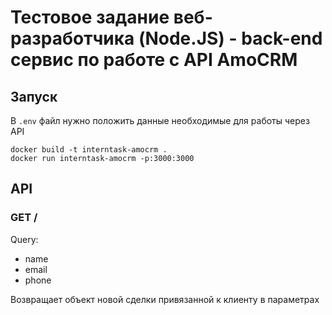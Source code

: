 # Тестовое задание веб-разработчика (Node.JS) - back-end сервис по работе с API AmoCRM

## Запуск

В `.env` файл нужно положить данные необходимые для работы через API

```
docker build -t interntask-amocrm .
docker run interntask-amocrm -p:3000:3000
```

## API

### GET /

Query:
- name
- email
- phone

Возвращает объект новой сделки привязанной к клиенту в параметрах
